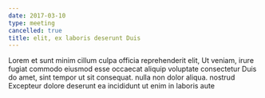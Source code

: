```yaml
---
date: 2017-03-10
type: meeting
cancelled: true
title: elit, ex laboris deserunt Duis
---
```

Lorem et sunt minim cillum culpa officia reprehenderit elit, Ut veniam, irure fugiat commodo eiusmod esse occaecat aliquip voluptate consectetur Duis do amet, sint tempor ut sit consequat. nulla non dolor aliqua. nostrud Excepteur dolore deserunt ea incididunt ut enim in laboris aute